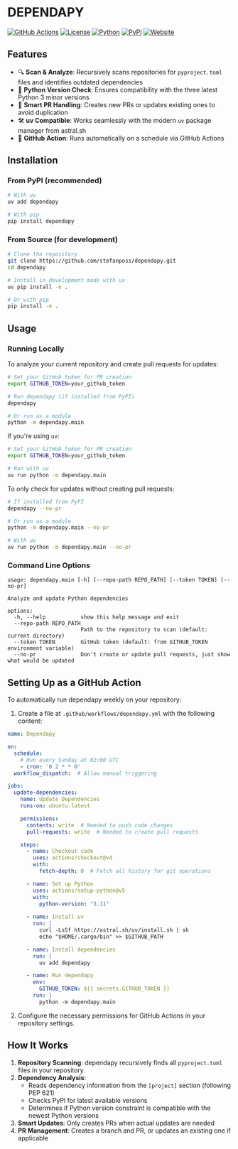 # DEPENDAPY

[![GitHub Actions](https://img.shields.io/github/actions/workflow/status/stefanposs/dependapy/qa.yml?branch=main&label=CI)](https://github.com/stefanposs/dependapy/actions)
[![License](https://img.shields.io/badge/license-MIT-blue.svg)](https://opensource.org/licenses/MIT)
[![Python](https://img.shields.io/badge/python-3.11+-blue.svg)](https://www.python.org/downloads/)
[![PyPI](https://img.shields.io/pypi/v/dependapy.svg)](https://pypi.org/project/dependapy/)
[![Website](https://img.shields.io/badge/website-stefanposs.com-blue)](https://stefanposs.com)

## Features

- 🔍 **Scan & Analyze**: Recursively scans repositories for `pyproject.toml` files and identifies outdated dependencies
- 🔄 **Python Version Check**: Ensures compatibility with the three latest Python 3 minor versions
- 🔀 **Smart PR Handling**: Creates new PRs or updates existing ones to avoid duplication
- 🛠️ **uv Compatible**: Works seamlessly with the modern `uv` package manager from astral.sh
- 🤖 **GitHub Action**: Runs automatically on a schedule via GitHub Actions

## Installation

### From PyPI (recommended)

```bash
# With uv
uv add dependapy
```

```bash
# With pip
pip install dependapy
```

### From Source (for development)

```bash
# Clone the repository
git clone https://github.com/stefanposs/dependapy.git
cd dependapy

# Install in development mode with uv
uv pip install -e .

# Or with pip
pip install -e .
```

## Usage

### Running Locally

To analyze your current repository and create pull requests for updates:

```bash
# Set your GitHub token for PR creation
export GITHUB_TOKEN=your_github_token

# Run dependapy (if installed from PyPI)
dependapy

# Or run as a module
python -m dependapy.main
```

If you're using `uv`:

```bash
# Set your GitHub token for PR creation
export GITHUB_TOKEN=your_github_token

# Run with uv
uv run python -m dependapy.main
```

To only check for updates without creating pull requests:

```bash
# If installed from PyPI
dependapy --no-pr

# Or run as a module
python -m dependapy.main --no-pr

# With uv
uv run python -m dependapy.main --no-pr
```

### Command Line Options

```
usage: dependapy.main [-h] [--repo-path REPO_PATH] [--token TOKEN] [--no-pr]

Analyze and update Python dependencies

options:
  -h, --help           show this help message and exit
  --repo-path REPO_PATH
                       Path to the repository to scan (default: current directory)
  --token TOKEN        GitHub token (default: from GITHUB_TOKEN environment variable)
  --no-pr              Don't create or update pull requests, just show what would be updated
```

## Setting Up as a GitHub Action

To automatically run dependapy weekly on your repository:

1. Create a file at `.github/workflows/dependapy.yml` with the following content:

```yaml
name: Dependapy

on:
  schedule:
    # Run every Sunday at 02:00 UTC
    - cron: '0 2 * * 0'
  workflow_dispatch:  # Allow manual triggering

jobs:
  update-dependencies:
    name: Update Dependencies
    runs-on: ubuntu-latest

    permissions:
      contents: write  # Needed to push code changes
      pull-requests: write  # Needed to create pull requests

    steps:
      - name: Checkout code
        uses: actions/checkout@v4
        with:
          fetch-depth: 0  # Fetch all history for git operations

      - name: Set up Python
        uses: actions/setup-python@v5
        with:
          python-version: "3.11"
          
      - name: Install uv
        run: |
          curl -LsSf https://astral.sh/uv/install.sh | sh
          echo "$HOME/.cargo/bin" >> $GITHUB_PATH

      - name: Install dependencies
        run: |
          uv add dependapy

      - name: Run dependapy
        env:
          GITHUB_TOKEN: ${{ secrets.GITHUB_TOKEN }}
        run: |
          python -m dependapy.main
```

2. Configure the necessary permissions for GitHub Actions in your repository settings.

## How It Works

1. **Repository Scanning**: dependapy recursively finds all `pyproject.toml` files in your repository.
2. **Dependency Analysis**: 
   - Reads dependency information from the `[project]` section (following PEP 621)
   - Checks PyPI for latest available versions
   - Determines if Python version constraint is compatible with the newest Python versions
3. **Smart Updates**: Only creates PRs when actual updates are needed
4. **PR Management**: Creates a branch and PR, or updates an existing one if applicable

